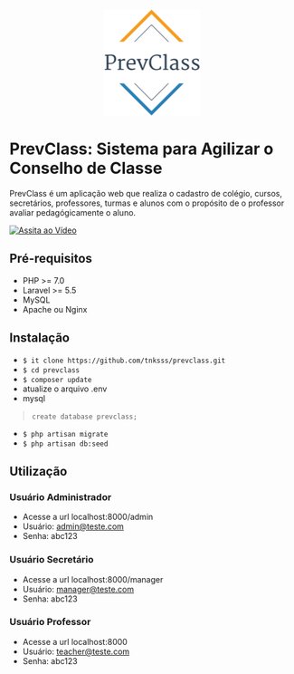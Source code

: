 <p align="center"><img src="https://github.com/tnksss/prevclass/blob/master/public/prevclass.png"></p>

# PrevClass: Sistema para Agilizar o Conselho de Classe
PrevClass é um aplicação web que realiza o cadastro de colégio, cursos, secretários, professores, turmas e alunos com o propósito de o professor avaliar pedagógicamente o aluno.

[![Assita ao Vídeo](https://i.imgur.com/KQtxYNQ.png)](https://www.youtube.com/watch?v=-1fqzNtJudU&t=34s)

## Pré-requisitos

- PHP >= 7.0
- Laravel >= 5.5
- MySQL
- Apache ou Nginx

## Instalação
- ``$ it clone https://github.com/tnksss/prevclass.git``
- ``$ cd prevclass``
- ``$ composer update``
- atualize o arquivo .env
- mysql 
> `create database prevclass;`
- ``$ php artisan migrate``
- ``$ php artisan db:seed``

## Utilização
  ### Usuário Administrador
 - Acesse a url localhost:8000/admin
 - Usuário: admin@teste.com
 - Senha: abc123

  ### Usuário Secretário
 - Acesse a url localhost:8000/manager
 - Usuário: manager@teste.com
 - Senha: abc123
 
  ### Usuário Professor
 - Acesse a url localhost:8000
 - Usuário: teacher@teste.com
 - Senha: abc123
